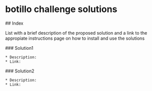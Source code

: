 # botillo challenge solutions

## Index

List with a brief description of the proposed solution and a link to the appropiate instructions page on how to install and use the solutions

### Solution1

    * Description:
    * Link:

### Solution2

    * Description:
    * Link:
